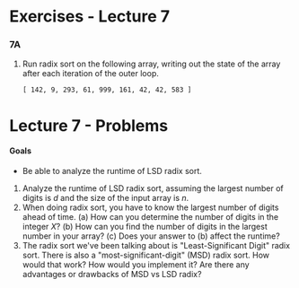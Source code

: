 # Exercises - Lecture 7

### 7A

1. Run radix sort on the following array, writing out the state of the array after each iteration of the outer loop.

   ```
   [ 142, 9, 293, 61, 999, 161, 42, 42, 583 ]
   ```



# Lecture 7 - Problems

#### Goals

* Be able to analyze the runtime of LSD radix sort.

1. Analyze the runtime of LSD radix sort, assuming the largest number of digits is $d$ and the size of the input array is $n$.
2. When doing radix sort, you have to know the largest number of digits ahead of time. 
   (a) How can you determine the number of digits in the integer $X$? 
   (b) How can you find the number of digits in the largest number in your array? 
   (c) Does your answer to (b) affect the runtime?
3. The radix sort we've been talking about is "Least-Significant Digit" radix sort. There is also a "most-significant-digit" (MSD) radix sort. How would that work? How would you implement it? Are there any advantages or drawbacks of MSD vs LSD radix?



